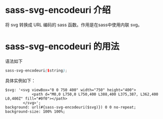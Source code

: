 # sass-svg-encodeuri 介绍

将 svg 转换成 URL 编码的 sass 函数。作用是在sass中使用内联 svg。

# sass-svg-encodeuri 的用法

语法如下
```scss
sass-svg-encodeuri($string);
```

具体实例如下：
```
$svg: '<svg viewBox="0 0 750 400" width="750" height="400">
			<path d="M0,0 L750,0 L750,400 L388,400 L375,387, L362,400 L0,400Z" fill="#0f0"></path>
		</svg>';
background: url(#{sass-svg-encodeuri($svg)}) 0 0 no-repeat;
background-size: 100% 100%;
```
